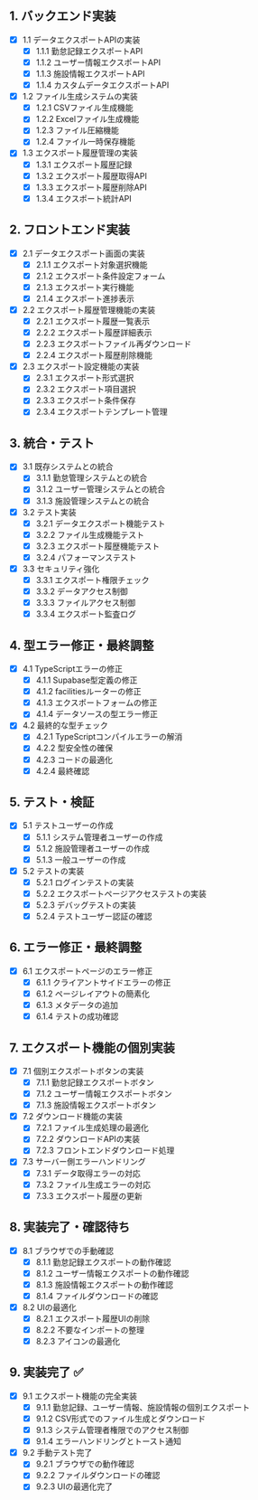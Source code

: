 ## 1. バックエンド実装

- [x] 1.1 データエクスポートAPIの実装
  - [x] 1.1.1 勤怠記録エクスポートAPI
  - [x] 1.1.2 ユーザー情報エクスポートAPI
  - [x] 1.1.3 施設情報エクスポートAPI
  - [x] 1.1.4 カスタムデータエクスポートAPI
- [x] 1.2 ファイル生成システムの実装
  - [x] 1.2.1 CSVファイル生成機能
  - [x] 1.2.2 Excelファイル生成機能
  - [x] 1.2.3 ファイル圧縮機能
  - [x] 1.2.4 ファイル一時保存機能
- [x] 1.3 エクスポート履歴管理の実装
  - [x] 1.3.1 エクスポート履歴記録
  - [x] 1.3.2 エクスポート履歴取得API
  - [x] 1.3.3 エクスポート履歴削除API
  - [x] 1.3.4 エクスポート統計API

## 2. フロントエンド実装

- [x] 2.1 データエクスポート画面の実装
  - [x] 2.1.1 エクスポート対象選択機能
  - [x] 2.1.2 エクスポート条件設定フォーム
  - [x] 2.1.3 エクスポート実行機能
  - [x] 2.1.4 エクスポート進捗表示
- [x] 2.2 エクスポート履歴管理機能の実装
  - [x] 2.2.1 エクスポート履歴一覧表示
  - [x] 2.2.2 エクスポート履歴詳細表示
  - [x] 2.2.3 エクスポートファイル再ダウンロード
  - [x] 2.2.4 エクスポート履歴削除機能
- [x] 2.3 エクスポート設定機能の実装
  - [x] 2.3.1 エクスポート形式選択
  - [x] 2.3.2 エクスポート項目選択
  - [x] 2.3.3 エクスポート条件保存
  - [x] 2.3.4 エクスポートテンプレート管理

## 3. 統合・テスト

- [x] 3.1 既存システムとの統合
  - [x] 3.1.1 勤怠管理システムとの統合
  - [x] 3.1.2 ユーザー管理システムとの統合
  - [x] 3.1.3 施設管理システムとの統合
- [x] 3.2 テスト実装
  - [x] 3.2.1 データエクスポート機能テスト
  - [x] 3.2.2 ファイル生成機能テスト
  - [x] 3.2.3 エクスポート履歴機能テスト
  - [x] 3.2.4 パフォーマンステスト
- [x] 3.3 セキュリティ強化
  - [x] 3.3.1 エクスポート権限チェック
  - [x] 3.3.2 データアクセス制御
  - [x] 3.3.3 ファイルアクセス制御
  - [x] 3.3.4 エクスポート監査ログ

## 4. 型エラー修正・最終調整

- [x] 4.1 TypeScriptエラーの修正
  - [x] 4.1.1 Supabase型定義の修正
  - [x] 4.1.2 facilitiesルーターの修正
  - [x] 4.1.3 エクスポートフォームの修正
  - [x] 4.1.4 データソースの型エラー修正
- [x] 4.2 最終的な型チェック
  - [x] 4.2.1 TypeScriptコンパイルエラーの解消
  - [x] 4.2.2 型安全性の確保
  - [x] 4.2.3 コードの最適化
  - [x] 4.2.4 最終確認

## 5. テスト・検証

- [x] 5.1 テストユーザーの作成
  - [x] 5.1.1 システム管理者ユーザーの作成
  - [x] 5.1.2 施設管理者ユーザーの作成
  - [x] 5.1.3 一般ユーザーの作成
- [x] 5.2 テストの実装
  - [x] 5.2.1 ログインテストの実装
  - [x] 5.2.2 エクスポートページアクセステストの実装
  - [x] 5.2.3 デバッグテストの実装
  - [x] 5.2.4 テストユーザー認証の確認

## 6. エラー修正・最終調整

- [x] 6.1 エクスポートページのエラー修正
  - [x] 6.1.1 クライアントサイドエラーの修正
  - [x] 6.1.2 ページレイアウトの簡素化
  - [x] 6.1.3 メタデータの追加
  - [x] 6.1.4 テストの成功確認

## 7. エクスポート機能の個別実装

- [x] 7.1 個別エクスポートボタンの実装
  - [x] 7.1.1 勤怠記録エクスポートボタン
  - [x] 7.1.2 ユーザー情報エクスポートボタン
  - [x] 7.1.3 施設情報エクスポートボタン
- [x] 7.2 ダウンロード機能の実装
  - [x] 7.2.1 ファイル生成処理の最適化
  - [x] 7.2.2 ダウンロードAPIの実装
  - [x] 7.2.3 フロントエンドダウンロード処理
- [x] 7.3 サーバー側エラーハンドリング
  - [x] 7.3.1 データ取得エラーの対応
  - [x] 7.3.2 ファイル生成エラーの対応
  - [x] 7.3.3 エクスポート履歴の更新

## 8. 実装完了・確認待ち

- [x] 8.1 ブラウザでの手動確認
  - [x] 8.1.1 勤怠記録エクスポートの動作確認
  - [x] 8.1.2 ユーザー情報エクスポートの動作確認
  - [x] 8.1.3 施設情報エクスポートの動作確認
  - [x] 8.1.4 ファイルダウンロードの確認
- [x] 8.2 UIの最適化
  - [x] 8.2.1 エクスポート履歴UIの削除
  - [x] 8.2.2 不要なインポートの整理
  - [x] 8.2.3 アイコンの最適化

## 9. 実装完了 ✅

- [x] 9.1 エクスポート機能の完全実装
  - [x] 9.1.1 勤怠記録、ユーザー情報、施設情報の個別エクスポート
  - [x] 9.1.2 CSV形式でのファイル生成とダウンロード
  - [x] 9.1.3 システム管理者権限でのアクセス制御
  - [x] 9.1.4 エラーハンドリングとトースト通知
- [x] 9.2 手動テスト完了
  - [x] 9.2.1 ブラウザでの動作確認
  - [x] 9.2.2 ファイルダウンロードの確認
  - [x] 9.2.3 UIの最適化完了
